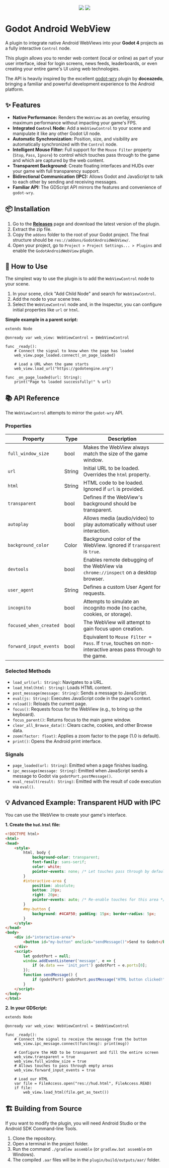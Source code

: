 <div align="center"\>

[![](https://cdn.jsdelivr.net/npm/@intergrav/devins-badges@3.2.0/assets/cozy/social/youtube-singular_vector.svg)](https://youtube.com/@pedrli_) [![](https://cdn.jsdelivr.net/npm/@intergrav/devins-badges@3.2.0/assets/cozy/social/twitter-singular_vector.svg)](https://x.com/pedro_denovo)

</div>

# Godot Android WebView

A plugin to integrate native Android WebViews into your **Godot 4** projects as a fully interactive `Control` node.

This plugin allows you to render web content (local or online) as part of your user interface, ideal for login screens, news feeds, leaderboards, or even creating your entire game's UI using web technologies.

The API is heavily inspired by the excellent [godot-wry](https://github.com/doceazedo/godot_wry/tree/main) plugin by **doceazedo**, bringing a familiar and powerful development experience to the Android platform.

## ✨ Features

  * **Native Performance:** Renders the `WebView` as an overlay, ensuring maximum performance without impacting your game's FPS.
  * **Integrated `Control` Node:** Add a `WebViewControl` to your scene and manipulate it like any other Godot UI node.
  * **Automatic Synchronization:** Position, size, and visibility are automatically synchronized with the `Control` node.
  * **Intelligent Mouse Filter:** Full support for the `Mouse Filter` property (`Stop`, `Pass`, `Ignore`) to control which touches pass through to the game and which are captured by the web content.
  * **Transparent Background:** Create floating interfaces and HUDs over your game with full transparency support.
  * **Bidirectional Communication (IPC):** Allows Godot and JavaScript to talk to each other by sending and receiving messages.
  * **Familiar API:** The GDScript API mirrors the features and convenience of `godot-wry`.

## 📦 Installation

1.  Go to the [**Releases**](https://github.com/SEU_USUARIO/SEU_REPOSITORIO/releases) page and download the latest version of the plugin.
2.  Extract the zip file.
3.  Copy the `addons` folder to the root of your Godot project. The final structure should be `res://addons/GodotAndroidWebView/`.
4.  Open your project, go to `Project > Project Settings... > Plugins` and enable the `GodotAndroidWebView` plugin.

## 🚀 How to Use

The simplest way to use the plugin is to add the `WebViewControl` node to your scene.

1.  In your scene, click "Add Child Node" and search for `WebViewControl`.
2.  Add the node to your scene tree.
3.  Select the `WebViewControl` node and, in the Inspector, you can configure initial properties like `url` or `html`.

**Simple example in a parent script:**

```gdscript
extends Node

@onready var web_view: WebViewControl = $WebViewControl

func _ready():
    # Connect the signal to know when the page has loaded
    web_view.page_loaded.connect(_on_page_loaded)
    
    # Load a URL when the game starts
    web_view.load_url("https://godotengine.org")

func _on_page_loaded(url: String):
    print("Page %s loaded successfully!" % url)
```

## 📚 API Reference

The `WebViewControl` attempts to mirror the `godot-wry` API.

### Properties

| Property               | Type   | Description                                                                                                   |
| ---------------------- | ------ | ------------------------------------------------------------------------------------------------------------- |
| `full_window_size`     | bool   | Makes the WebView always match the size of the game window.                                                   |
| `url`                  | String | Initial URL to be loaded. Overrides the `html` property.                                                      |
| `html`                 | String | HTML code to be loaded. Ignored if `url` is provided.                                                         |
| `transparent`          | bool   | Defines if the WebView's background should be transparent.                                                    |
| `autoplay`             | bool   | Allows media (audio/video) to play automatically without user interaction.                                    |
| `background_color`     | Color  | Background color of the WebView. Ignored if `transparent` is `true`.                                          |
| `devtools`             | bool   | Enables remote debugging of the WebView via `chrome://inspect` on a desktop browser.                            |
| `user_agent`           | String | Defines a custom User Agent for requests.                                                                     |
| `incognito`            | bool   | Attempts to simulate an incognito mode (no cache, cookies, or storage).                                       |
| `focused_when_created` | bool   | The WebView will attempt to gain focus upon creation.                                                         |
| `forward_input_events` | bool   | Equivalent to `Mouse Filter = Pass`. If `true`, touches on non-interactive areas pass through to the game. |

### Selected Methods

  * `load_url(url: String)`: Navigates to a URL.
  * `load_html(html: String)`: Loads HTML content.
  * `post_message(message: String)`: Sends a message to JavaScript.
  * `eval(js: String)`: Executes JavaScript code in the page's context.
  * `reload()`: Reloads the current page.
  * `focus()`: Requests focus for the WebView (e.g., to bring up the keyboard).
  * `focus_parent()`: Returns focus to the main game window.
  * `clear_all_Browse_data()`: Clears cache, cookies, and other Browse data.
  * `zoom(factor: float)`: Applies a zoom factor to the page (1.0 is default).
  * `print()`: Opens the Android print interface.

### Signals

  * `page_loaded(url: String)`: Emitted when a page finishes loading.
  * `ipc_message(message: String)`: Emitted when JavaScript sends a message to Godot via `godotPort.postMessage()`.
  * `eval_result(result: String)`: Emitted with the result of code execution via `eval()`.

## 💡 Advanced Example: Transparent HUD with IPC

You can use the WebView to create your game's interface.

**1. Create the `hud.html` file:**

```html
<!DOCTYPE html>
<html>
<head>
    <style>
        html, body {
            background-color: transparent;
            font-family: sans-serif;
            color: white;
            pointer-events: none; /* Let touches pass through by default */
        }
        #interactive-area {
            position: absolute;
            bottom: 20px;
            right: 20px;
            pointer-events: auto; /* Re-enable touches for this area */
        }
        #my-button {
            background: #4CAF50; padding: 15px; border-radius: 5px;
        }
    </style>
</head>
<body>
    <div id="interactive-area">
        <button id="my-button" onclick="sendMessage()">Send to Godot</button>
    </div>
    <script>
        let godotPort = null;
        window.addEventListener('message', e => {
            if (e.data === 'init_port') godotPort = e.ports[0];
        });
        function sendMessage() {
            if (godotPort) godotPort.postMessage("HTML button clicked!");
        }
    </script>
</body>
</html>
```

**2. In your GDScript:**

```gdscript
extends Node

@onready var web_view: WebViewControl = $WebViewControl

func _ready():
    # Connect the signal to receive the message from the button
    web_view.ipc_message.connect(func(msg): print(msg))
    
    # Configure the HUD to be transparent and fill the entire screen
    web_view.transparent = true
    web_view.full_window_size = true
    # Allows touches to pass through empty areas
    web_view.forward_input_events = true
    
    # Load our HTML
    var file = FileAccess.open("res://hud.html", FileAccess.READ)
    if file:
        web_view.load_html(file.get_as_text())
```

## 🏗️ Building from Source

If you want to modify the plugin, you will need Android Studio or the Android SDK Command-line Tools.

1.  Clone the repository.
2.  Open a terminal in the project folder.
3.  Run the command `./gradlew assemble` (or `gradlew.bat assemble` on Windows).
4.  The compiled `.aar` files will be in the `plugin/build/outputs/aar/` folder.
